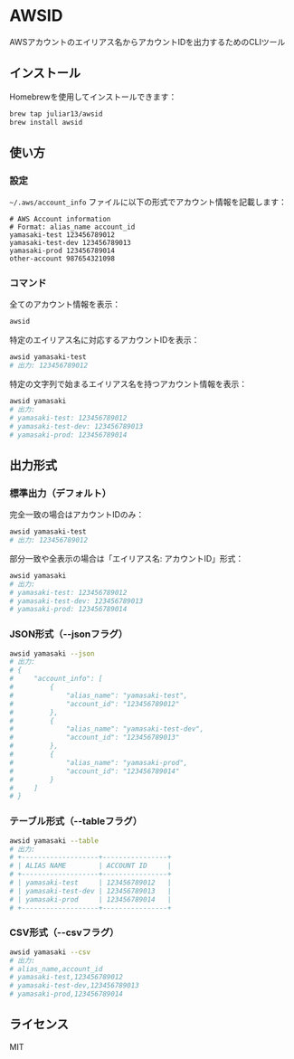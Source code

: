 # AWSID

AWSアカウントのエイリアス名からアカウントIDを出力するためのCLIツール

## インストール

Homebrewを使用してインストールできます：

```bash
brew tap juliar13/awsid
brew install awsid
```

## 使い方

### 設定

`~/.aws/account_info` ファイルに以下の形式でアカウント情報を記載します：

```
# AWS Account information
# Format: alias_name account_id
yamasaki-test 123456789012
yamasaki-test-dev 123456789013
yamasaki-prod 123456789014
other-account 987654321098
```

### コマンド

全てのアカウント情報を表示：

```bash
awsid
```

特定のエイリアス名に対応するアカウントIDを表示：

```bash
awsid yamasaki-test
# 出力: 123456789012
```

特定の文字列で始まるエイリアス名を持つアカウント情報を表示：

```bash
awsid yamasaki
# 出力:
# yamasaki-test: 123456789012
# yamasaki-test-dev: 123456789013
# yamasaki-prod: 123456789014
```

## 出力形式

### 標準出力（デフォルト）

完全一致の場合はアカウントIDのみ：
```bash
awsid yamasaki-test
# 出力: 123456789012
```

部分一致や全表示の場合は「エイリアス名: アカウントID」形式：
```bash
awsid yamasaki
# 出力:
# yamasaki-test: 123456789012
# yamasaki-test-dev: 123456789013
# yamasaki-prod: 123456789014
```

### JSON形式（--jsonフラグ）

```bash
awsid yamasaki --json
# 出力:
# {
#     "account_info": [
#         {
#             "alias_name": "yamasaki-test",
#             "account_id": "123456789012"
#         },
#         {
#             "alias_name": "yamasaki-test-dev", 
#             "account_id": "123456789013"
#         },
#         {
#             "alias_name": "yamasaki-prod",
#             "account_id": "123456789014"
#         }
#     ]
# }
```

### テーブル形式（--tableフラグ）

```bash
awsid yamasaki --table
# 出力:
# +-------------------+----------------+
# | ALIAS NAME        | ACCOUNT ID     |
# +-------------------+----------------+
# | yamasaki-test     | 123456789012   |
# | yamasaki-test-dev | 123456789013   |
# | yamasaki-prod     | 123456789014   |
# +-------------------+----------------+
```

### CSV形式（--csvフラグ）

```bash
awsid yamasaki --csv
# 出力:
# alias_name,account_id
# yamasaki-test,123456789012
# yamasaki-test-dev,123456789013
# yamasaki-prod,123456789014
```

## ライセンス

MIT
